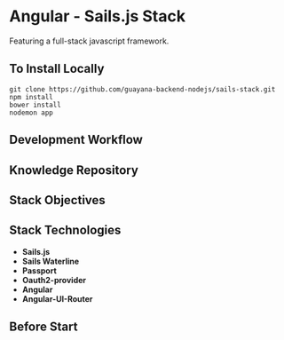 

Angular - Sails.js Stack
==============

Featuring a full-stack javascript framework.


## To Install Locally

````
git clone https://github.com/guayana-backend-nodejs/sails-stack.git
npm install
bower install
nodemon app
````

## Development Workflow

## Knowledge Repository

## Stack Objectives

## Stack Technologies

* **Sails.js**
* **Sails Waterline**
* **Passport**
* **Oauth2-provider**
* **Angular**
* **Angular-UI-Router**


## Before Start


